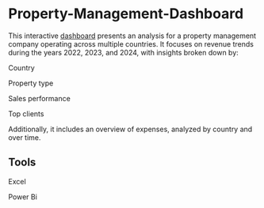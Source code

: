 # Property-Management-Dashboard
This interactive [dashboard](https://app.powerbi.com/reportEmbed?reportId=0631a867-5778-491f-ac8a-418bdbc1c0e7&autoAuth=true&ctid=df8679cd-a80e-45d8-99ac-c83ed7ff95a0) presents an analysis for a property management company operating across multiple countries.
It focuses on revenue trends during the years 2022, 2023, and 2024, with insights broken down by:

Country

Property type

Sales performance

Top clients

Additionally, it includes an overview of expenses, analyzed by country and over time.

## Tools
Excel                                                                                                                                                            

Power Bi
